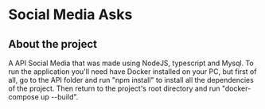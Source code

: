 # Social Media Asks

## About the project

A API Social Media that was made using NodeJS, typescript and Mysql. To run the application you'll need have Docker installed on your PC, but first of all, go to the API folder and run "npm install" to install all the dependencies of the project. Then return to the project's root directory and run "docker-compose up --build".
